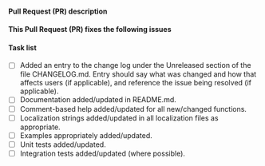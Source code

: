 <!--
    Thanks for submitting a Pull Request (PR) to this project.
    Your contribution to this project is greatly appreciated!

    Please make sure the PR title is short but a descriptive
    summary of the PR,
    e.g "String arrays where not allowed if it had un unsupported value map".

    You may remove this comment block, and the other comment blocks,
    but please keep the headers and the task list.
-->

#### Pull Request (PR) description

<!--
    Replace this comment block with a description of your PR.
-->

#### This Pull Request (PR) fixes the following issues

<!--
    Replace this comment block with the list of issues or n/a.
    Use format:
    - Fixes #123
    - Fixes #124
-->

#### Task list

<!--
    To aid community reviewers in reviewing and merging your PR, please take
    the time to run through the below checklist and make sure your PR has
    everything updated as required.

    Change to [x] for each task in the task list that applies to your pull
    request (PR). For those task that don't apply to you pull request (PR),
    leave those as is.
-->

- [ ] Added an entry to the change log under the Unreleased section of the
      file CHANGELOG.md. Entry should say what was changed and how that
      affects users (if applicable), and reference the issue being resolved
      (if applicable).
- [ ] Documentation added/updated in README.md.
- [ ] Comment-based help added/updated for all new/changed functions.
- [ ] Localization strings added/updated in all localization files as appropriate.
- [ ] Examples appropriately added/updated.
- [ ] Unit tests added/updated.
- [ ] Integration tests added/updated (where possible).
